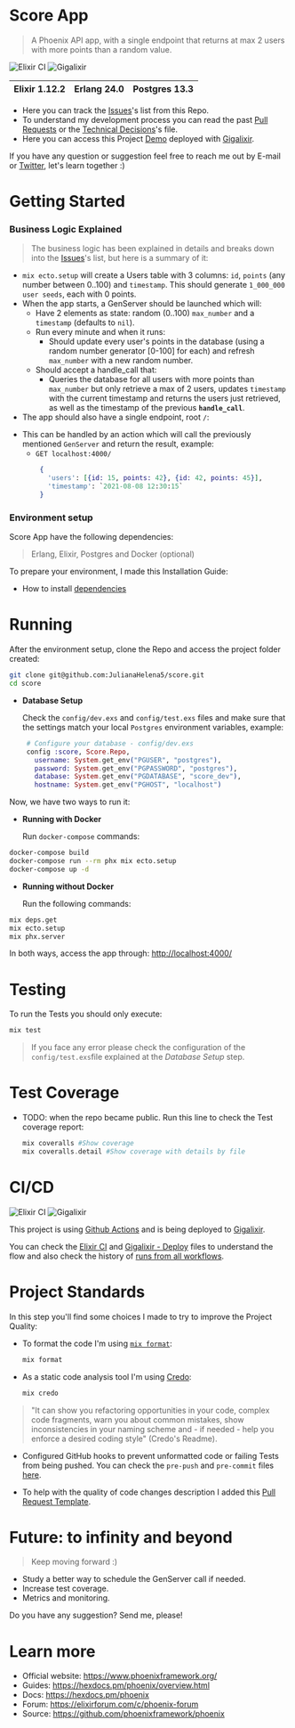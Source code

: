 # Score App

>A Phoenix API app, with a single endpoint that returns at max 2 users with more points than a random value.

![Elixir CI](https://github.com/JulianaHelena5/score/actions/workflows/elixir.yml/badge.svg)
![Gigalixir](https://github.com/JulianaHelena5/score/actions/workflows/gigalixir.yml/badge.svg)

|Elixir 1.12.2   |  Erlang 24.0  | Postgres 13.3  |
|---|---|---|

* Here you can track the [Issues](https://github.com/JulianaHelena5/score/issues)'s list from this Repo.
* To understand my development process you can read the past [Pull Requests](https://github.com/JulianaHelena5/score/pulls?q=is%3Apr+is%3Aclosed) or the [Technical Decisions](documentation/TECHNICAL_DECISIONS.md)'s  file.
* Here you can access this Project [Demo](https://score.gigalixirapp.com/) deployed with [Gigalixir](https://www.gigalixir.com/).

If you have any question or suggestion feel free to reach me out by E-mail or [Twitter](https://twitter.com/_julianahelena), let's learn together :)

# Getting Started
### Business Logic Explained

> The business logic has been explained in details and breaks down into the [Issues](https://github.com/JulianaHelena5/score/issues)'s list, but here is a summary of it:
 - `mix ecto.setup` will create a Users table with 3 columns: `id`, `points` (any number between 0..100) and `timestamp`. This should generate `1_000_000 user seeds`, each with 0 points.
 - When the app starts, a GenServer should be launched which will:
   * Have 2 elements as state: random (0..100) `max_number` and a `timestamp` (defaults to `nil`).
   * Run every minute and when it runs:
     * Should update every user's points in the database (using a random number generator [0-100] for each) and refresh `max_number` with a new random number.
   * Should accept a handle_call that:
     * Queries the database for all users with more points than `max_number` but only retrieve a max of 2 users, updates `timestamp` with the current timestamp and returns the users just retrieved, as well as the timestamp of the previous **`handle_call`**.
  - The app should also have a single endpoint, root `/`:
   * This can be handled by an action which will call the previously mentioned `GenServer` and return the result, example:
     * `GET localhost:4000/`
        ```elixir
         {
           'users': [{id: 15, points: 42}, {id: 42, points: 45}],
           'timestamp': `2021-08-08 12:30:15`
         }
        ```
### Environment setup

Score App have the following dependencies:

> Erlang, Elixir, Postgres and Docker (optional)

To prepare your environment, I made this Installation Guide:

 - How to install [dependencies](documentation/INSTALLATION.md)

# Running

After the environment setup, clone the Repo and access the project folder created:
  ```bash
  git clone git@github.com:JulianaHelena5/score.git
  cd score
  ```
  * **Database Setup**

    Check the `config/dev.exs` and `config/test.exs` files and make sure that the settings match your local `Postgres` environment variables, example:

     ```elixir
      # Configure your database - config/dev.exs
      config :score, Score.Repo,
        username: System.get_env("PGUSER", "postgres"),
        password: System.get_env("PGPASSWORD", "postgres"),
        database: System.get_env("PGDATABASE", "score_dev"),
        hostname: System.get_env("PGHOST", "localhost")
     ```

  Now, we have two ways to run it:
   * **Running with Docker**

     Run `docker-compose` commands:

   ```bash
   docker-compose build
   docker-compose run --rm phx mix ecto.setup
   docker-compose up -d
   ```

   * **Running without Docker**

     Run the following commands:

   ```bash
   mix deps.get
   mix ecto.setup
   mix phx.server
   ```
   In both ways, access the app through: [http://localhost:4000/](http://localhost:4000/)
# Testing
To run the Tests you should only execute:

   ```bash
   mix test
   ```
> If you face any error please check the configuration of the `config/test.exs`file explained at the *Database Setup* step.
# Test Coverage

- TODO: when the repo became public.
Run this line to check the Test coverage report:
   ```elixir
   mix coveralls #Show coverage
   mix coveralls.detail #Show coverage with details by file
   ```

# CI/CD
![Elixir CI](https://github.com/JulianaHelena5/score/actions/workflows/elixir.yml/badge.svg)
![Gigalixir](https://github.com/JulianaHelena5/score/actions/workflows/gigalixir.yml/badge.svg)

This project is using [Github Actions](https://docs.github.com/en/actions/learn-github-actions/introduction-to-github-actions) and is being deployed to [Gigalixir](https://score.gigalixirapp.com/).

You can check the [Elixir CI](https://github.com/JulianaHelena5/score/blob/main/.github/workflows/elixir.yml) and [Gigalixir - Deploy](https://github.com/JulianaHelena5/score/blob/main/.github/workflows/gigalixir.yml) files to understand the flow and also check the history of [runs from all workflows](https://github.com/JulianaHelena5/score/actions).

# Project Standards

In this step you'll find some choices I made to try to improve the Project Quality:

* To format the code I'm using [`mix format`](https://hexdocs.pm/mix/master/Mix.Tasks.Format.html):

   ```elixir
   mix format
   ```
* As a static code analysis tool I'm using [Credo](https://github.com/rrrene/credo):

   ```elixir
   mix credo
   ```
> "It can show you refactoring opportunities in your code, complex code fragments, warn you about common mistakes, show inconsistencies in your naming scheme and - if needed - help you enforce a desired coding style" (Credo's Readme).

* Configured GitHub hooks to prevent unformatted code or failing Tests from being pushed. You can check the `pre-push` and `pre-commit` files [here](https://github.com/JulianaHelena5/score/tree/main/.githooks).

* To help with the quality of code changes description I added this [Pull Request Template](https://github.com/JulianaHelena5/score/blob/main/.github/pull_request_template.md).

# Future: to infinity and beyond

> Keep moving forward :)

- Study a better way to schedule the GenServer call if needed.
- Increase test coverage.
- Metrics and monitoring.

Do you have any suggestion? Send me, please!

# Learn more
- Official website: https://www.phoenixframework.org/
- Guides: https://hexdocs.pm/phoenix/overview.html
- Docs: https://hexdocs.pm/phoenix
- Forum: https://elixirforum.com/c/phoenix-forum
- Source: https://github.com/phoenixframework/phoenix
